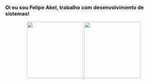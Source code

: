 ### Oi eu sou Felipe Akel, trabalho com desenvolvimento de sistemas!

<div align="center">
  <a href="https://github.com/FelipeAkel">
  <img height="180em" src="https://github-readme-stats.vercel.app/api?username=FelipeAkel&show_icons=true&theme=dracula&include_all_commits=true&count_private=true"/>
  <img height="180em" src="https://github-readme-stats.vercel.app/api/top-langs/?username=FelipeAkel&layout=compact&langs_count=7&theme=dracula"/>
</div>


<!--
- 🔭 I’m currently working on ...
- 🌱 I’m currently learning ...
- 👯 I’m looking to collaborate on ...
- 🤔 I’m looking for help with ...
- 💬 Ask me about ...
- 📫 How to reach me: ...
- 😄 Pronouns: ...
- ⚡ Fun fact: ...
-->
